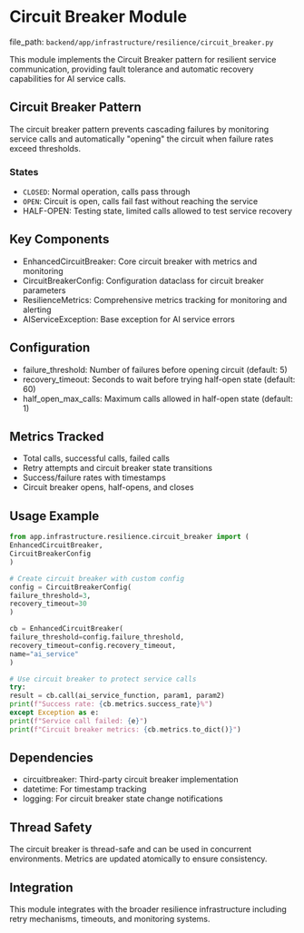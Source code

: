 # Circuit Breaker Module

  file_path: `backend/app/infrastructure/resilience/circuit_breaker.py`

This module implements the Circuit Breaker pattern for resilient service communication,
providing fault tolerance and automatic recovery capabilities for AI service calls.

## Circuit Breaker Pattern

The circuit breaker pattern prevents cascading failures by monitoring service calls
and automatically "opening" the circuit when failure rates exceed thresholds.

### States

- `CLOSED`: Normal operation, calls pass through
- `OPEN`: Circuit is open, calls fail fast without reaching the service
- HALF-OPEN: Testing state, limited calls allowed to test service recovery

## Key Components

- EnhancedCircuitBreaker: Core circuit breaker with metrics and monitoring
- CircuitBreakerConfig: Configuration dataclass for circuit breaker parameters
- ResilienceMetrics: Comprehensive metrics tracking for monitoring and alerting
- AIServiceException: Base exception for AI service errors

## Configuration

- failure_threshold: Number of failures before opening circuit (default: 5)
- recovery_timeout: Seconds to wait before trying half-open state (default: 60)
- half_open_max_calls: Maximum calls allowed in half-open state (default: 1)

## Metrics Tracked

- Total calls, successful calls, failed calls
- Retry attempts and circuit breaker state transitions
- Success/failure rates with timestamps
- Circuit breaker opens, half-opens, and closes

## Usage Example

```python
from app.infrastructure.resilience.circuit_breaker import (
EnhancedCircuitBreaker,
CircuitBreakerConfig
)

# Create circuit breaker with custom config
config = CircuitBreakerConfig(
failure_threshold=3,
recovery_timeout=30
)

cb = EnhancedCircuitBreaker(
failure_threshold=config.failure_threshold,
recovery_timeout=config.recovery_timeout,
name="ai_service"
)

# Use circuit breaker to protect service calls
try:
result = cb.call(ai_service_function, param1, param2)
print(f"Success rate: {cb.metrics.success_rate}%")
except Exception as e:
print(f"Service call failed: {e}")
print(f"Circuit breaker metrics: {cb.metrics.to_dict()}")
```

## Dependencies

- circuitbreaker: Third-party circuit breaker implementation
- datetime: For timestamp tracking
- logging: For circuit breaker state change notifications

## Thread Safety

The circuit breaker is thread-safe and can be used in concurrent environments.
Metrics are updated atomically to ensure consistency.

## Integration

This module integrates with the broader resilience infrastructure including
retry mechanisms, timeouts, and monitoring systems.
